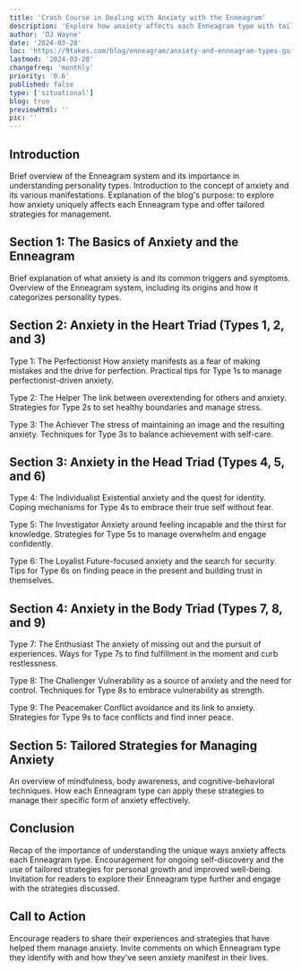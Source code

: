 ```yaml
---
title: 'Crash Course in Dealing with Anxiety with the Enneagram'
description: 'Explore how anxiety affects each Enneagram type with tailored management strategies. Unlock self-awareness and growth for your personality.'
author: 'DJ Wayne'
date: '2024-03-28'
loc: 'https://9takes.com/blog/enneagram/anxiety-and-enneagram-types-guide'
lastmod: '2024-03-28'
changefreq: 'monthly'
priority: '0.6'
published: false
type: ['situational']
blog: true
previewHtml: ''
pic: ''
---
```


<!-- how anxiety manifests itself in each enneagram type

Finish this
-->

## Introduction

Brief overview of the Enneagram system and its importance in understanding personality types.
Introduction to the concept of anxiety and its various manifestations.
Explanation of the blog's purpose: to explore how anxiety uniquely affects each Enneagram type and offer tailored strategies for management.

## Section 1: The Basics of Anxiety and the Enneagram

Brief explanation of what anxiety is and its common triggers and symptoms.
Overview of the Enneagram system, including its origins and how it categorizes personality types.

## Section 2: Anxiety in the Heart Triad (Types 1, 2, and 3)

Type 1: The Perfectionist
How anxiety manifests as a fear of making mistakes and the drive for perfection.
Practical tips for Type 1s to manage perfectionist-driven anxiety.

Type 2: The Helper
The link between overextending for others and anxiety.
Strategies for Type 2s to set healthy boundaries and manage stress.

Type 3: The Achiever
The stress of maintaining an image and the resulting anxiety.
Techniques for Type 3s to balance achievement with self-care.

## Section 3: Anxiety in the Head Triad (Types 4, 5, and 6)

Type 4: The Individualist
Existential anxiety and the quest for identity.
Coping mechanisms for Type 4s to embrace their true self without fear.

Type 5: The Investigator
Anxiety around feeling incapable and the thirst for knowledge.
Strategies for Type 5s to manage overwhelm and engage confidently.

Type 6: The Loyalist
Future-focused anxiety and the search for security.
Tips for Type 6s on finding peace in the present and building trust in themselves.

## Section 4: Anxiety in the Body Triad (Types 7, 8, and 9)

Type 7: The Enthusiast
The anxiety of missing out and the pursuit of experiences.
Ways for Type 7s to find fulfillment in the moment and curb restlessness.

Type 8: The Challenger
Vulnerability as a source of anxiety and the need for control.
Techniques for Type 8s to embrace vulnerability as strength.

Type 9: The Peacemaker
Conflict avoidance and its link to anxiety.
Strategies for Type 9s to face conflicts and find inner peace.

## Section 5: Tailored Strategies for Managing Anxiety

An overview of mindfulness, body awareness, and cognitive-behavioral techniques.
How each Enneagram type can apply these strategies to manage their specific form of anxiety effectively.

## Conclusion

Recap of the importance of understanding the unique ways anxiety affects each Enneagram type.
Encouragement for ongoing self-discovery and the use of tailored strategies for personal growth and improved well-being.
Invitation for readers to explore their Enneagram type further and engage with the strategies discussed.

## Call to Action

Encourage readers to share their experiences and strategies that have helped them manage anxiety.
Invite comments on which Enneagram type they identify with and how they've seen anxiety manifest in their lives.
